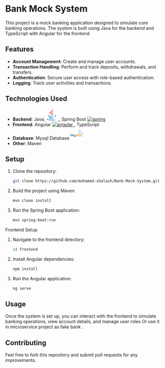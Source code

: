 # Bank Mock System

This project is a mock banking application designed to simulate core banking operations. The system is built using Java for the backend and TypeScript with Angular for the frontend.

## Features

- **Account Management**: Create and manage user accounts.
- **Transaction Handling**: Perform and track deposits, withdrawals, and transfers.
- **Authentication**: Secure user access with role-based authentication.
- **Logging**: Track user activities and transactions.

## Technologies Used

- **Backend**: Java<a href="https://www.java.com" target="_blank" rel="noreferrer"> <img src="https://raw.githubusercontent.com/devicons/devicon/master/icons/java/java-original.svg" alt="java" width="40" height="40"/> </a>, Spring Boot  <a href="https://spring.io/" target="_blank" rel="noreferrer"> <img src="https://www.vectorlogo.zone/logos/springio/springio-icon.svg" alt="spring" width="40" height="40"/> </a>
- **Frontend**: Angular <a href="https://angular.io" target="_blank" rel="noreferrer"> <img src="https://angular.io/assets/images/logos/angular/angular.svg" alt="angular" width="40" height="40"/> </a>, TypeScript
- **Database**: Mysql Database <a href="https://www.mysql.com/" target="_blank" rel="noreferrer"> <img src="https://raw.githubusercontent.com/devicons/devicon/master/icons/mysql/mysql-original-wordmark.svg" alt="mysql" width="40" height="40"/> </a>
- **Other**:  Maven

## Setup

1. Clone the repository:
    ```bash
    git clone https://github.com/mohamed-shalash/Bank-Mock-System.git
    ```
2. Build the project using Maven
    ```bash
    mvn clean install
    ```
3. Run the Spring Boot application:
    ```bash
    mvn spring-boot:run
    ```
Frontend Setup
1. Navigate to the frontend directory:
    ```bash
    cd frontend
    ```
2. Install Angular dependencies:
    ```bash
    npm install
    ```
3. Run the Angular application:
    ```bash
    ng serve
    ```
## Usage

Once the system is set up, you can interact with the frontend to simulate banking operations, view account details, and manage user roles
Or use it in microservice project as fake bank .

## Contributing

Feel free to fork this repository and submit pull requests for any improvements.

